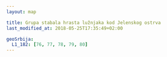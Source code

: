 ```yaml
---
layout: map

title: Grupa stabala hrasta lužnjaka kod Jelenskog ostrva
last_modified_at: 2018-05-25T17:35:49+02:00

geoSrbija:
  L1_182: [76, 77, 78, 79, 80]
---
```

